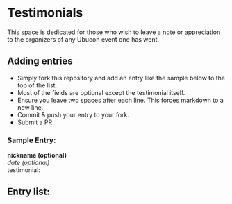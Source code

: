 # Testimonials

This space is dedicated for those who wish to leave a note or appreciation to the organizers of any Ubucon event one has went.

## Adding entries

* Simply fork this repository and add an entry like the sample below to the top of the list.  
* Most of the fields are optional except the testimonial itself.  
* Ensure you leave two spaces after each line. This forces markdown to a new line.  
* Commit & push your entry to your fork.  
* Submit a PR.  
 
### Sample Entry: ###  
**nickname (optional)**  
_date (optional)_  
testimonial:  
 
 Entry list:  
 ---
 
